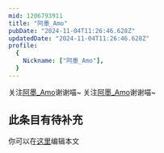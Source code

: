 ```yaml
---
mid: 1206793911
title: "阿墨_Amo"
pubDate: "2024-11-04T11:26:46.628Z"
updatedDate: "2024-11-04T11:26:46.628Z"
profile:
  {
    Nickname: ["阿墨_Amo"],
  }
---
```


关注[阿墨_Amo](https://space.bilibili.com/1206793911)谢谢喵~ 关注[阿墨_Amo](https://space.bilibili.com/1206793911)谢谢喵~

## 此条目有待补充
你可以在[这里](https://github.com/Yuhanawa/VTuber.ICU/edit/master/src/content/v/阿墨_Amo/index.md)编辑本文
